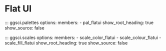 # Flat UI

::: ggsci.palettes
    options:
      members:
        - pal_flatui
      show_root_heading: true
      show_source: false

::: ggsci.scales
    options:
      members:
        - scale_color_flatui
        - scale_colour_flatui
        - scale_fill_flatui
      show_root_heading: true
      show_source: false
